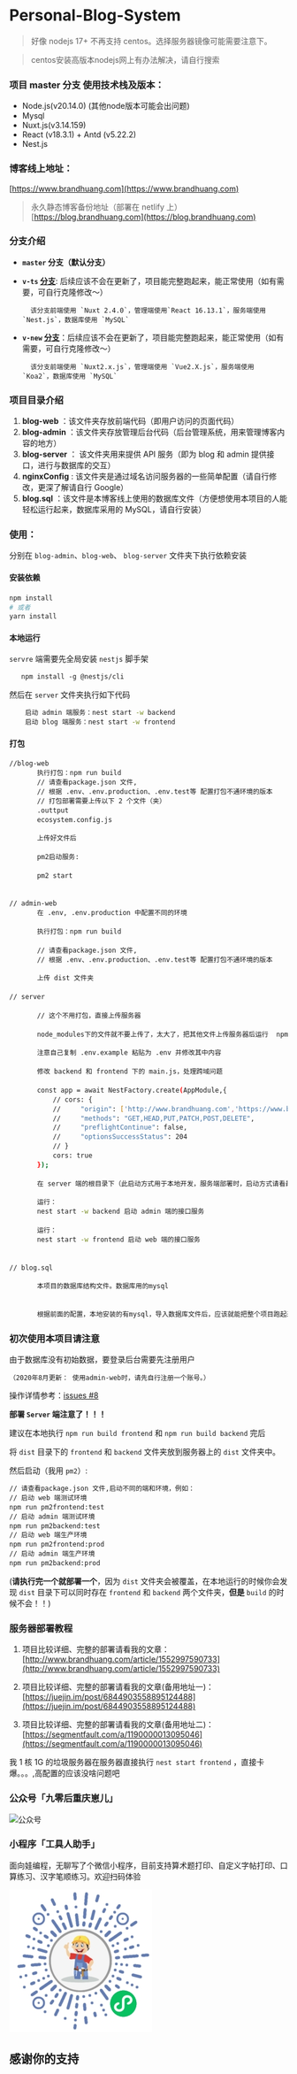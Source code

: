 # Personal-Blog-System

> 好像 nodejs 17+ 不再支持 centos。选择服务器镜像可能需要注意下。

> centos安装高版本nodejs网上有办法解决，请自行搜索

### 项目 master 分支 使用技术栈及版本：
- Node.js(v20.14.0) (其他node版本可能会出问题)
- Mysql
- Nuxt.js(v3.14.159)
- React (v18.3.1) + Antd (v5.22.2)
- Nest.js

### 博客线上地址：
[https://www.brandhuang.com](https://www.brandhuang.com)

> 永久静态博客备份地址（部署在 netlify 上）
[https://blog.brandhuang.com](https://blog.brandhuang.com)
### 分支介绍
- **`master` 分支（默认分支）**

- **`v-ts` [分支](https://github.com/CQBoyBrand/Personal-Blog-System/tree/v-ts)**: 后续应该不会在更新了，项目能完整跑起来，能正常使用（如有需要，可自行克隆修改～）

        该分支前端使用 `Nuxt 2.4.0`，管理端使用`React 16.13.1`，服务端使用 `Nest.js`，数据库使用 `MySQL`


- **`v-new` [分支](https://github.com/CQBoyBrand/Koa2-nuxt-MySQL/tree/v-new )**：后续应该不会在更新了，项目能完整跑起来，能正常使用（如有需要，可自行克隆修改～）

        该分支前端使用 `Nuxt2.x.js`，管理端使用 `Vue2.X.js`，服务端使用 `Koa2`，数据库使用 `MySQL`

### 项目目录介绍
1. **blog-web** ：该文件夹存放前端代码（即用户访问的页面代码）
2. **blog-admin** ：该文件夹存放管理后台代码（后台管理系统，用来管理博客内容的地方）
3. **blog-server** ： 该文件夹用来提供 API 服务（即为 blog 和 admin 提供接口，进行与数据库的交互）
4. **nginxConfig** : 该文件夹是通过域名访问服务器的一些简单配置（请自行修改，更深了解请自行 Google）
5. **blog.sql** ：该文件是本博客线上使用的数据库文件（方便想使用本项目的人能轻松运行起来，数据库采用的 MySQL，请自行安装）


 ### 使用：
 分别在 `blog-admin`、`blog-web`、 `blog-server` 文件夹下执行依赖安装
 
 #### 安装依赖
 ```bash
 npm install
 # 或者
 yarn install

 ```
 #### 本地运行

 `servre` 端需要先全局安装 `nestjs` 脚手架
 
 ```md
    npm install -g @nestjs/cli
 ```

然后在 `server` 文件夹执行如下代码

```bash
    启动 admin 端服务：nest start -w backend
    启动 blog 端服务：nest start -w frontend
```
 #### 打包

 ```bash
//blog-web
        执行打包：npm run build
        // 请查看package.json 文件,
        // 根据 .env、.env.production、.env.test等 配置打包不通环境的版本
        // 打包部署需要上传以下 2 个文件（夹）
        .outtput
        ecosystem.config.js

        上传好文件后

        pm2启动服务:

        pm2 start


// admin-web
        在 .env, .env.production 中配置不同的环境

        执行打包：npm run build

        // 请查看package.json 文件,
        // 根据 .env、.env.production、.env.test等 配置打包不通环境的版本

        上传 dist 文件夹

// server
    
        // 这个不用打包，直接上传服务器

        node_modules下的文件就不要上传了，太大了，把其他文件上传服务器后运行  npm install 就好了
        
        注意自己复制 .env.example 粘贴为 .env 并修改其中内容

        修改 backend 和 frontend 下的 main.js，处理跨域问题

        const app = await NestFactory.create(AppModule,{
            // cors: {
            //     "origin": ['http://www.brandhuang.com','https://www.brandhuang.com','http://admin.brandhuang.com','https://admin.brandhuang.com'],
            //     "methods": "GET,HEAD,PUT,PATCH,POST,DELETE",
            //     "preflightContinue": false,
            //     "optionsSuccessStatus": 204
            // }
            cors: true
        });
        
        在 server 端的根目录下（此启动方式用于本地开发，服务端部署时，启动方式请看最下面！）

        运行：
        nest start -w backend 启动 admin 端的接口服务

        运行：
        nest start -w frontend 启动 web 端的接口服务
            
       
// blog.sql

        本项目的数据库结构文件。数据库用的mysql
        
        
        根据前面的配置，本地安装的有mysql，导入数据库文件后，应该就能把整个项目跑起来了
```

### 初次使用本项目请注意
由于数据库没有初始数据，要登录后台需要先注册用户

`（2020年8月更新： 使用admin-web时，请先自行注册一个账号。）`

操作详情参考：[issues #8](https://github.com/CQBoyBrand/Koa2-nuxt-MySQL/issues/8)

 **部署 `Server` 端注意了！！！**

 建议在本地执行 `npm run build frontend` 和 `npm run build backend` 完后

 将 `dist` 目录下的 `frontend` 和 `backend` 文件夹放到服务器上的 `dist` 文件夹中。

 然后启动（我用 `pm2`）:
 ```bash
// 请查看package.json 文件,启动不同的端和环境，例如：
// 启动 web 端测试环境
npm run pm2frontend:test
// 启动 admin 端测试环境
npm run pm2backend:test
// 启动 web 端生产环境
npm run pm2frontend:prod
// 启动 admin 端生产环境
npm run pm2backend:prod
 ```

 (**请执行完一个就部署一个**，因为 `dist` 文件夹会被覆盖，在本地运行的时候你会发现 `dist` 目录下可以同时存在 `frontend` 和 `backend` 两个文件夹，**但是** `build` 的时候不会！！)
 
 ### 服务器部署教程
 1. 项目比较详细、完整的部署请看我的文章：[http://www.brandhuang.com/article/1552997590733](http://www.brandhuang.com/article/1552997590733)
 
 2. 项目比较详细、完整的部署请看我的文章(备用地址一)：[https://juejin.im/post/6844903558895124488](https://juejin.im/post/6844903558895124488)
  
 3. 项目比较详细、完整的部署请看我的文章(备用地址二)：[https://segmentfault.com/a/1190000013095046](https://segmentfault.com/a/1190000013095046)
 
  我 1 核 1G 的垃圾服务器在服务器直接执行 `nest start frontend` ，直接卡爆。。。,高配置的应该没啥问题吧

### 公众号「九零后重庆崽儿」

![公众号](./brandQRcode.jpg)

### 小程序「工具人助手」

面向娃编程，无聊写了个微信小程序，目前支持算术题打印、自定义字帖打印、口算练习、汉字笔顺练习。欢迎扫码体验

![工具人助手](./qrcode.jpg)
  
  ## 感谢你的支持
